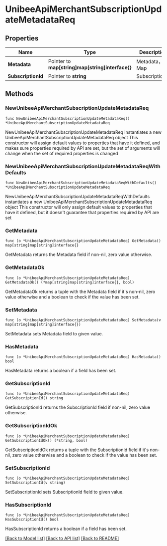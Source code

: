 # UnibeeApiMerchantSubscriptionUpdateMetadataReq

## Properties

Name | Type | Description | Notes
------------ | ------------- | ------------- | -------------
**Metadata** | Pointer to **map[string]map[string]interface{}** | Metadata，Map | [optional] 
**SubscriptionId** | Pointer to **string** | SubscriptionId | [optional] 

## Methods

### NewUnibeeApiMerchantSubscriptionUpdateMetadataReq

`func NewUnibeeApiMerchantSubscriptionUpdateMetadataReq() *UnibeeApiMerchantSubscriptionUpdateMetadataReq`

NewUnibeeApiMerchantSubscriptionUpdateMetadataReq instantiates a new UnibeeApiMerchantSubscriptionUpdateMetadataReq object
This constructor will assign default values to properties that have it defined,
and makes sure properties required by API are set, but the set of arguments
will change when the set of required properties is changed

### NewUnibeeApiMerchantSubscriptionUpdateMetadataReqWithDefaults

`func NewUnibeeApiMerchantSubscriptionUpdateMetadataReqWithDefaults() *UnibeeApiMerchantSubscriptionUpdateMetadataReq`

NewUnibeeApiMerchantSubscriptionUpdateMetadataReqWithDefaults instantiates a new UnibeeApiMerchantSubscriptionUpdateMetadataReq object
This constructor will only assign default values to properties that have it defined,
but it doesn't guarantee that properties required by API are set

### GetMetadata

`func (o *UnibeeApiMerchantSubscriptionUpdateMetadataReq) GetMetadata() map[string]map[string]interface{}`

GetMetadata returns the Metadata field if non-nil, zero value otherwise.

### GetMetadataOk

`func (o *UnibeeApiMerchantSubscriptionUpdateMetadataReq) GetMetadataOk() (*map[string]map[string]interface{}, bool)`

GetMetadataOk returns a tuple with the Metadata field if it's non-nil, zero value otherwise
and a boolean to check if the value has been set.

### SetMetadata

`func (o *UnibeeApiMerchantSubscriptionUpdateMetadataReq) SetMetadata(v map[string]map[string]interface{})`

SetMetadata sets Metadata field to given value.

### HasMetadata

`func (o *UnibeeApiMerchantSubscriptionUpdateMetadataReq) HasMetadata() bool`

HasMetadata returns a boolean if a field has been set.

### GetSubscriptionId

`func (o *UnibeeApiMerchantSubscriptionUpdateMetadataReq) GetSubscriptionId() string`

GetSubscriptionId returns the SubscriptionId field if non-nil, zero value otherwise.

### GetSubscriptionIdOk

`func (o *UnibeeApiMerchantSubscriptionUpdateMetadataReq) GetSubscriptionIdOk() (*string, bool)`

GetSubscriptionIdOk returns a tuple with the SubscriptionId field if it's non-nil, zero value otherwise
and a boolean to check if the value has been set.

### SetSubscriptionId

`func (o *UnibeeApiMerchantSubscriptionUpdateMetadataReq) SetSubscriptionId(v string)`

SetSubscriptionId sets SubscriptionId field to given value.

### HasSubscriptionId

`func (o *UnibeeApiMerchantSubscriptionUpdateMetadataReq) HasSubscriptionId() bool`

HasSubscriptionId returns a boolean if a field has been set.


[[Back to Model list]](../README.md#documentation-for-models) [[Back to API list]](../README.md#documentation-for-api-endpoints) [[Back to README]](../README.md)


